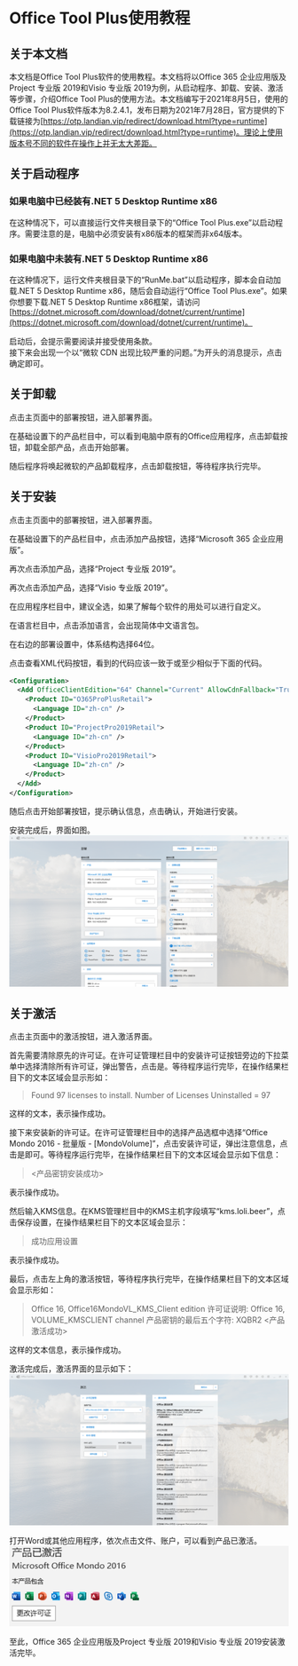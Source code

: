 # Office Tool Plus使用教程

## 关于本文档

本文档是Office Tool Plus软件的使用教程。本文档将以Office 365 企业应用版及Project 专业版 2019和Visio 专业版 2019为例，从启动程序、卸载、安装、激活等步骤，介绍Office Tool Plus的使用方法。本文档编写于2021年8月5日，使用的Office Tool Plus软件版本为8.2.4.1，发布日期为2021年7月28日，官方提供的下载链接为[https://otp.landian.vip/redirect/download.html?type=runtime](https://otp.landian.vip/redirect/download.html?type=runtime)。理论上使用版本号不同的软件在操作上并无太大差距。

## 关于启动程序

### 如果电脑中已经装有.NET 5 Desktop Runtime x86

在这种情况下，可以直接运行文件夹根目录下的“Office Tool Plus.exe”以启动程序。需要注意的是，电脑中必须安装有x86版本的框架而非x64版本。

### 如果电脑中未装有.NET 5 Desktop Runtime x86

在这种情况下，运行文件夹根目录下的“RunMe.bat”以启动程序，脚本会自动加载.NET 5 Desktop Runtime x86，随后会自动运行“Office Tool Plus.exe”。如果你想要下载.NET 5 Desktop Runtime x86框架，请访问[https://dotnet.microsoft.com/download/dotnet/current/runtime](https://dotnet.microsoft.com/download/dotnet/current/runtime)。

启动后，会提示需要阅读并接受使用条款。  
接下来会出现一个以“微软 CDN 出现比较严重的问题。”为开头的消息提示，点击确定即可。

## 关于卸载

点击主页面中的部署按钮，进入部署界面。

在基础设置下的产品栏目中，可以看到电脑中原有的Office应用程序，点击卸载按钮，卸载全部产品，点击开始部署。

随后程序将唤起微软的产品卸载程序，点击卸载按钮，等待程序执行完毕。

## 关于安装

点击主页面中的部署按钮，进入部署界面。

在基础设置下的产品栏目中，点击添加产品按钮，选择“Microsoft 365 企业应用版”。

再次点击添加产品，选择“Project 专业版 2019”。

再次点击添加产品，选择“Visio 专业版 2019”。

在应用程序栏目中，建议全选，如果了解每个软件的用处可以进行自定义。

在语言栏目中，点击添加语言，会出现简体中文语言包。

在右边的部署设置中，体系结构选择64位。

点击查看XML代码按钮，看到的代码应该一致于或至少相似于下面的代码。

```XML
<Configuration>
  <Add OfficeClientEdition="64" Channel="Current" AllowCdnFallback="True">
    <Product ID="O365ProPlusRetail">
      <Language ID="zh-cn" />
    </Product>
    <Product ID="ProjectPro2019Retail">
      <Language ID="zh-cn" />
    </Product>
    <Product ID="VisioPro2019Retail">
      <Language ID="zh-cn" />
    </Product>
  </Add>
</Configuration>
```

随后点击开始部署按钮，提示确认信息，点击确认，开始进行安装。

安装完成后，界面如图。
![安装完成](Pictures/安装完成.png "安装完成")

## 关于激活

点击主页面中的激活按钮，进入激活界面。

首先需要清除原先的许可证。在许可证管理栏目中的安装许可证按钮旁边的下拉菜单中选择清除所有许可证，弹出警告，点击是。等待程序运行完毕，在操作结果栏目下的文本区域会显示形如：

> Found 97 licenses to install.
> Number of Licenses Uninstalled = 97

这样的文本，表示操作成功。

接下来安装新的许可证。在许可证管理栏目中的选择产品选框中选择“Office Mondo 2016 - 批量版 - [MondoVolume]”，点击安装许可证，弹出注意信息，点击是即可。等待程序运行完毕，在操作结果栏目下的文本区域会显示如下信息：

> <产品密钥安装成功>

表示操作成功。

然后输入KMS信息。在KMS管理栏目中的KMS主机字段填写“kms.loli.beer”，点击保存设置，在操作结果栏目下的文本区域会显示：

> 成功应用设置

表示操作成功。

最后，点击左上角的激活按钮，等待程序执行完毕，在操作结果栏目下的文本区域会显示形如：

> Office 16, Office16MondoVL_KMS_Client edition
> 许可证说明: Office 16, VOLUME_KMSCLIENT channel
> 产品密钥的最后五个字符: XQBR2
> <产品激活成功>

这样的文本信息，表示操作成功。

激活完成后，激活界面的显示如下：
![激活完成](Pictures/激活完成.png "激活完成")

打开Word或其他应用程序，依次点击文件、账户，可以看到产品已激活。
![产品已激活](Pictures/产品已激活.png "产品已激活")

至此，Office 365 企业应用版及Project 专业版 2019和Visio 专业版 2019安装激活完毕。
